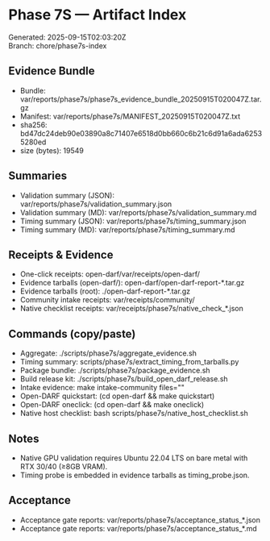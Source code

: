 # Phase 7S — Artifact Index

Generated: 2025-09-15T02:03:20Z  
Branch: chore/phase7s-index

## Evidence Bundle
- Bundle: var/reports/phase7s/phase7s_evidence_bundle_20250915T020047Z.tar.gz
- Manifest: var/reports/phase7s/MANIFEST_20250915T020047Z.txt
- sha256: bd47dc24deb90e03890a8c71407e6518d0bb660c6b21c6d91a6ada62535280ed
- size (bytes): 19549

## Summaries
- Validation summary (JSON): var/reports/phase7s/validation_summary.json
- Validation summary (MD):   var/reports/phase7s/validation_summary.md
- Timing summary (JSON):     var/reports/phase7s/timing_summary.json
- Timing summary (MD):       var/reports/phase7s/timing_summary.md

## Receipts & Evidence
- One-click receipts: open-darf/var/receipts/open-darf/
- Evidence tarballs (open-darf/): open-darf/open-darf-report-*.tar.gz
- Evidence tarballs (root): ./open-darf-report-*.tar.gz
- Community intake receipts: var/receipts/community/
- Native checklist receipts: var/receipts/phase7s/native_check_*.json

## Commands (copy/paste)
- Aggregate: ./scripts/phase7s/aggregate_evidence.sh
- Timing summary: scripts/phase7s/extract_timing_from_tarballs.py
- Package bundle: ./scripts/phase7s/package_evidence.sh
- Build release kit: ./scripts/phase7s/build_open_darf_release.sh
- Intake evidence: make intake-community files="<paths>"
- Open-DARF quickstart: (cd open-darf && make quickstart)
- Open-DARF oneclick: (cd open-darf && make oneclick)
- Native host checklist: bash scripts/phase7s/native_host_checklist.sh

## Notes
- Native GPU validation requires Ubuntu 22.04 LTS on bare metal with RTX 30/40 (≥8GB VRAM).
- Timing probe is embedded in evidence tarballs as timing_probe.json.

## Acceptance
- Acceptance gate reports: var/reports/phase7s/acceptance_status_*.json
- Acceptance gate reports: var/reports/phase7s/acceptance_status_*.md

